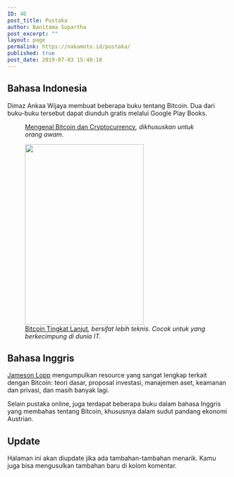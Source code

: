 ```yaml
---
ID: 46
post_title: Pustaka
author: Banitama Supartha
post_excerpt: ""
layout: page
permalink: https://nakamoto.id/pustaka/
published: true
post_date: 2019-07-03 15:40:10
---
```

<!-- wp:heading -->
<h2>Bahasa Indonesia</h2>
<!-- /wp:heading -->

<!-- wp:paragraph -->
<p>Dimaz Ankaa Wijaya membuat beberapa buku tentang Bitcoin. Dua dari buku-buku tersebut dapat diunduh gratis melalui Google Play Books.</p>
<!-- /wp:paragraph -->

<!-- wp:columns -->
<div class="wp-block-columns has-2-columns"><!-- wp:column -->
<div class="wp-block-column"><!-- wp:image {"id":48,"align":"center"} -->
<div class="wp-block-image"><figure class="aligncenter"><img src="https://nakamoto.id/wp-content/uploads/2019/07/Screen-Shot-2016-07-08-at-4.10.31-PM.png" alt="" class="wp-image-48"/><figcaption> <a href="https://play.google.com/store/books/details?id=1_72CwAAQBAJ">Mengenal Bitcoin dan Cryptocurrency</a><em>, dikhususkan untuk orang awam.</em> </figcaption></figure></div>
<!-- /wp:image --></div>
<!-- /wp:column -->

<!-- wp:column -->
<div class="wp-block-column"><!-- wp:image {"id":47,"align":"center","width":269,"height":409} -->
<div class="wp-block-image"><figure class="aligncenter is-resized"><img src="https://nakamoto.id/wp-content/uploads/2019/07/EEFgDQAAQBAJ.jpg" alt="" class="wp-image-47" width="269" height="409"/><figcaption> <a href="https://play.google.com/store/books/details/Dimaz_Ankaa_Wijaya_Bitcoin_Tingkat_Lanjut?id=EEFgDQAAQBAJ">Bitcoin Tingkat Lanjut</a><em>, bersifat lebih teknis. Cocok untuk yang berkecimpung di dunia IT.</em> </figcaption></figure></div>
<!-- /wp:image --></div>
<!-- /wp:column --></div>
<!-- /wp:columns -->

<!-- wp:heading -->
<h2>Bahasa Inggris</h2>
<!-- /wp:heading -->

<!-- wp:paragraph -->
<p><a href="https://www.lopp.net/bitcoin-information.html">Jameson Lopp</a> mengumpulkan resource yang sangat lengkap terkait dengan Bitcoin: teori dasar, proposal investasi, manajemen aset, keamanan dan privasi, dan masih banyak lagi.</p>
<!-- /wp:paragraph -->

<!-- wp:paragraph -->
<p>Selain pustaka online, juga terdapat beberapa buku dalam bahasa Inggris yang membahas tentang Bitcoin, khususnya dalam sudut pandang ekonomi Austrian.</p>
<!-- /wp:paragraph -->

<!-- wp:heading -->
<h2>Update</h2>
<!-- /wp:heading -->

<!-- wp:paragraph -->
<p>Halaman ini akan diupdate jika ada tambahan-tambahan menarik. Kamu juga bisa mengusulkan tambahan baru di kolom komentar.</p>
<!-- /wp:paragraph -->